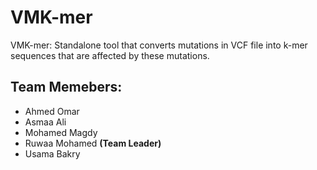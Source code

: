 # VMK-mer
VMK-mer: Standalone tool that converts mutations in VCF file into k-mer sequences that are affected by these mutations.

## Team Memebers:
- Ahmed Omar
- Asmaa Ali
- Mohamed Magdy
- Ruwaa Mohamed **(Team Leader)**
- Usama Bakry
